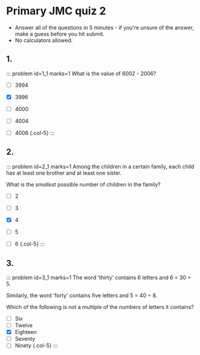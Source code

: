 # Primary JMC quiz 2

* Answer all of the questions in 5 minutes - if you're unsure of the answer, make a guess before you hit submit. 
* No calculators allowed.


## 1.	
::: problem id=1_1 marks=1
What is the value of 6002 - 2006?

* [ ] 3994
* [x] 3996
* [ ] 4000
* [ ] 4004
* [ ] 4006
{.col-5}
:::


## 2.
::: problem id=2_1 marks=1
Among the children in a certain family, each child has at least one brother and at least one sister.  

What is the _smallest_ possible number of children in the family?  

* [ ] 2
* [ ] 3
* [x] 4
* [ ] 5
* [ ] 6
{.col-5}
:::


## 3.
::: problem id=3_1 marks=1
The word 'thirty' contains 6 letters and 6 = 30 ÷ 5.  

Similarly, the word 'forty' contains five letters and 5 = 40 ÷ 8.  

Which of the following is not a multiple of the numbers of letters it contains?  

* [ ] Six
* [ ] Twelve
* [x] Eighteen
* [ ] Seventy
* [ ] Ninety
{.col-5}
:::